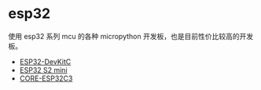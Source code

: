# esp32

使用 esp32 系列 mcu 的各种 micropython 开发板，也是目前性价比较高的开发板。

- [ESP32-DevKitC](esp32-devkitc/readme.md)
- [ESP32 S2 mini](esp32-s2-mini/readme.md)
- [CORE-ESP32C3](core-esp32c3/readme.md)
